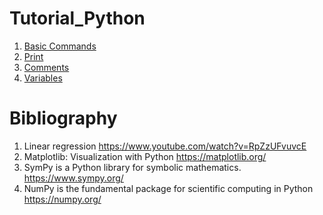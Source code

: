 # Tutorial_Python

1. [Basic Commands](https://github.com/sci4ever/Tutorial_Python/blob/main/Basic%20Commands.ipynb)
2. [Print](https://github.com/sci4ever/Tutorial_Python/blob/main/Print.ipynb)
3. [Comments](https://github.com/sci4ever/Tutorial_Python/blob/main/Comments.ipynb)
4. [Variables](https://github.com/sci4ever/Tutorial_Python/blob/main/Variables.ipynb)




# Bibliography 

1. Linear regression  https://www.youtube.com/watch?v=RpZzUFvuvcE 
2. Matplotlib: Visualization with Python https://matplotlib.org/
3. SymPy is a Python library for symbolic mathematics.    https://www.sympy.org/
4. NumPy is the fundamental package for scientific computing in Python https://numpy.org/